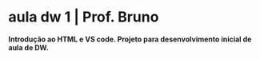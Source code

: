 # aula dw 1 | Prof. Bruno 

<strong> Introdução ao HTML e VS code.<strong>
Projeto para desenvolvimento inicial de aula de DW. 
